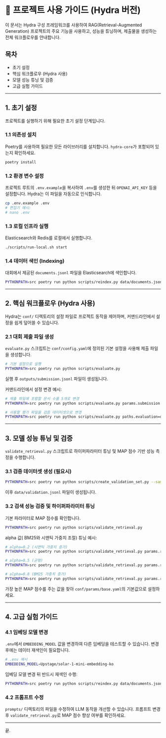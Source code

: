 # 🚀 프로젝트 사용 가이드 (Hydra 버전)

이 문서는 Hydra 구성 프레임워크를 사용하여 RAG(Retrieval-Augmented Generation) 프로젝트의 주요 기능을 사용하고, 성능을 튜닝하며, 제출물을 생성하는 전체 워크플로우를 안내합니다.

## 목차
- 초기 설정
- 핵심 워크플로우 (Hydra 사용)
- 모델 성능 튜닝 및 검증
- 고급 실험 가이드

---

## 1. 초기 설정
프로젝트를 실행하기 위해 필요한 초기 설정 단계입니다.

### 1.1 의존성 설치
Poetry를 사용하여 필요한 모든 라이브러리를 설치합니다. `hydra-core`가 포함되어 있는지 확인하세요.

```bash
poetry install
```

### 1.2 환경 변수 설정
프로젝트 루트의 `.env.example`을 복사하여 `.env`를 생성한 뒤 `OPENAI_API_KEY` 등을 설정합니다. Hydra는 이 파일을 자동으로 인식합니다.

```bash
cp .env.example .env
# 편집기 예시:
# nano .env
```

### 1.3 로컬 인프라 실행
Elasticsearch와 Redis를 로컬에서 실행합니다.

```bash
./scripts/run-local.sh start
```

### 1.4 데이터 색인 (Indexing)
대회에서 제공된 `documents.jsonl` 파일을 Elasticsearch에 색인합니다.

```bash
PYTHONPATH=src poetry run python scripts/reindex.py data/documents.jsonl --index test
```

---

## 2. 핵심 워크플로우 (Hydra 사용)
Hydra는 `conf/` 디렉토리의 설정 파일로 프로젝트 동작을 제어하며, 커맨드라인에서 설정을 쉽게 덮어쓸 수 있습니다.

### 2.1 대회 제출 파일 생성
`evaluate.py` 스크립트는 `conf/config.yaml`에 정의된 기본 설정을 사용해 제출 파일을 생성합니다.

```bash
# 기본 설정으로 실행
PYTHONPATH=src poetry run python scripts/evaluate.py
```

실행 후 `outputs/submission.jsonl` 파일이 생성됩니다.

커맨드라인에서 설정 변경 예시:

```bash
# 제출 파일에 포함할 문서 수를 5개로 변경
PYTHONPATH=src poetry run python scripts/evaluate.py params.submission.topk=5

# 사용할 평가 파일을 검증 데이터셋으로 변경
PYTHONPATH=src poetry run python scripts/evaluate.py paths.evaluation=data/validation.jsonl
```

---

## 3. 모델 성능 튜닝 및 검증
`validate_retrieval.py` 스크립트로 하이퍼파라미터 튜닝 및 MAP 점수 기반 성능 측정을 수행합니다.

### 3.1 검증 데이터셋 생성 (필요시)

```bash
PYTHONPATH=src poetry run python scripts/create_validation_set.py --sample_size 50
```

이후 `data/validation.jsonl` 파일이 생성됩니다.

### 3.2 검색 성능 검증 및 하이퍼파라미터 튜닝
기본 파라미터로 MAP 점수를 확인합니다.

```bash
PYTHONPATH=src poetry run python scripts/validate_retrieval.py
```

alpha 값( BM25와 시맨틱 가중치 조절) 튜닝 예시:

```bash
# alpha=0.2 (시맨틱 가중치 증가)
PYTHONPATH=src poetry run python scripts/validate_retrieval.py params.retrieval.alpha=0.2

# alpha=0.5 (균형)
PYTHONPATH=src poetry run python scripts/validate_retrieval.py params.retrieval.alpha=0.5

# alpha=0.8 (BM25 가중치 증가)
PYTHONPATH=src poetry run python scripts/validate_retrieval.py params.retrieval.alpha=0.8
```

가장 높은 MAP 점수를 주는 값을 찾아 `conf/params/base.yaml`의 기본값으로 설정하세요.

---

## 4. 고급 실험 가이드

### 4.1 임베딩 모델 변경
`.env`에서 `EMBEDDING_MODEL` 값을 변경하여 다른 임베딩을 테스트할 수 있습니다. 변경 후에는 데이터 재색인이 필요합니다.

```bash
# .env 예시
EMBEDDING_MODEL=Upstage/solar-1-mini-embedding-ko
```

임베딩 모델 변경 뒤 반드시 재색인 수행:

```bash
PYTHONPATH=src poetry run python scripts/reindex.py data/documents.jsonl --index test
```

### 4.2 프롬프트 수정
`prompts/` 디렉토리의 파일을 수정하여 LLM 동작을 개선할 수 있습니다. 프롬프트 변경 후 `validate_retrieval.py`로 MAP 점수 향상 여부를 확인하세요.

---

끝.